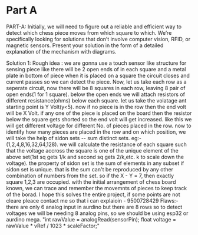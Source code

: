 <h1> Part A </h1>
PART-A: Initially, we will need to figure out a reliable and efficient way to detect which chess piece moves from which square to which. We’re specifically looking for solutions that don’t involve computer vision, RFID, or magnetic sensors. Present your solution in the form of a detailed explanation of the mechanism with diagrams.

Solution 1:
  Rough idea : we are gonna use a touch sensor like structure for sensing piece like there will be 2 open ends of in each square and a metal plate in bottom of piece when it is placed on a square the circuit closes and current passes so we can detect the piece.
  Now, let us take each row as a seperate circuit, now there will be 8 squares in each row, leaving 8 pair of open ends(1 for 1 square). below the open ends we will attach resistors of different resistance(ohms) below each square.
  let us take the volatage ant starting point is Y Volt(y<5). now if no piece is in the row then the end volt will be X Volt. if any one of the piece is placed on the board then the resistor below the square gets shorted so the end volt will get increased. like this we will get different voltage for different No. of pieces placed in the row.
  now to identify how many pieces are placed in the row and on which position, we will take the help of sidon sets -- sum distinct sets. eg:- (1,2,4,8,16,32,64,128). we will calculate the resistance of each square such that the voltage accross the square is one of the unique element of the above set(1st sq gets 1/k and second sq gets 2/k,etc. k  to scale down the voltage). the property of sidon set is the sum of elements in any subset if sidon set is unique. that is the sum can't be reproduced by any other combination of numbers from the set. so if the X - Y = 7, then exactly square 1,2,3 are occupied.
  with the initial arrangement of chess board known, we can trace and remember the movemnts of pieces to keep track of the borad. I hope this solves the entire project, if some points are not cleare pleace contact me so that i can explaioin - 9500728429
  Flaws:-
  there are only 6 analog input in aurdino but there are 8 rows so to detect voltages we will be needing 8 analog pins, so we should be using esp32 or aurdino mega.
  "int rawValue = analogRead(sensorPin); 
  float voltage = rawValue * vRef / 1023 * scaleFactor;"

